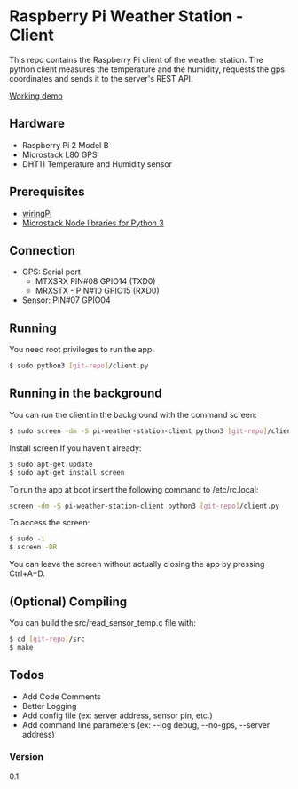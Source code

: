 # Raspberry Pi Weather Station - Client

This repo contains the Raspberry Pi client of the weather station. The python client measures the temperature and the humidity, requests the gps coordinates and sends it to the server's REST API.

[Working demo]

## Hardware

* Raspberry Pi 2 Model B
* Microstack L80 GPS
* DHT11 Temperature and Humidity sensor

## Prerequisites
* [wiringPi]
* [Microstack Node libraries for Python 3]

## Connection

* GPS: Serial port
  * MTXSRX  PIN#08 GPIO14 (TXD0)
  * MRXSTX - PIN#10 GPIO15 (RXD0)
* Sensor: PIN#07 GPIO04


## Running
You need root privileges to run the app:
```sh
$ sudo python3 [git-repo]/client.py
```
## Running in the background
You can run the client in the background with the command screen:
```sh
$ sudo screen -dm -S pi-weather-station-client python3 [git-repo]/client.py
```
Install screen If you haven't already:
```sh
$ sudo apt-get update
$ sudo apt-get install screen
```
To run the app at boot insert the following command to /etc/rc.local:
```sh
screen -dm -S pi-weather-station-client python3 [git-repo]/client.py
```
To access the screen:
```sh
$ sudo -i
$ screen -DR
```
You can leave the screen without actually closing the app by pressing Ctrl+A+D.
## (Optional) Compiling
You can build the src/read_sensor_temp.c file with:
```sh
$ cd [git-repo]/src
$ make
```
## Todos

* Add Code Comments
* Better Logging
* Add config file (ex: server address, sensor pin, etc.)
* Add command line parameters (ex: --log debug, --no-gps, --server address)

### Version
0.1




   [Server]: <https://github.com/FlipEverything/pi-weather-station-server>
   [wiringPi]: <http://wiringpi.com/>
   [Microstack Node libraries for Python 3]: <hhttp://www.farnell.com/datasheets/1860443.pdf>
   [Working demo]: <https://lddsystems.eu/weather/>

